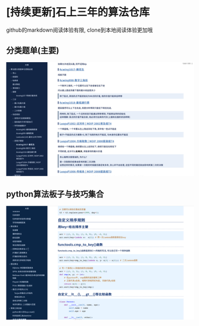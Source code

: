 # [持续更新]石上三年的算法仓库

github的markdown阅读体验有限, clone到本地阅读体验更加哦

## 分类题单(主要)

![image-20250407210517809](figures/fig1.jpg)

## python算法板子与技巧集合

![image-20250407210648151](figures/fig2.png)

